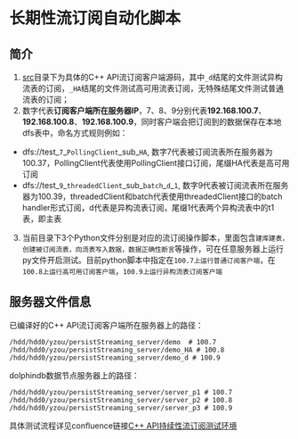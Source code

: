 
# 长期性流订阅自动化脚本

## 简介

1. [src](./src)目录下为具体的C++ API流订阅客户端源码，其中`_d`结尾的文件测试异构流表的订阅，`_HA`结尾的文件测试高可用流表订阅，无特殊结尾文件测试普通流表的订阅；
2. 数字代表**订阅客户端所在服务器IP**，7、8、9分别代表**192.168.100.7**、**192.168.100.8**、**192.168.100.9**，同时客户端会把订阅到的数据保存在本地dfs表中，命名方式规则例如：

- dfs://test_`7`_`PollingClient`\_sub\_`HA`, 数字7代表被订阅流表所在服务器为100.37，PollingClient代表使用PollingClient接口订阅，尾缀HA代表是高可用订阅
- dfs://test_`9`_`threadedClient`\_sub\_`batch`\_`d`\_`1`, 数字9代表被订阅流表所在服务器为100.39，threadedClient和batch代表使用threadedClient接口的batch handler形式订阅，d代表是异构流表订阅，尾缀1代表两个异构流表中的t1表，即主表

3. 当前目录下3个Python文件分别是对应的流订阅操作脚本，里面包含`建库建表，创建被订阅流表，向流表写入数据，数据正确性断言`等操作，可在任意服务器上运行py文件开启测试。目前python脚本中指定在`100.7上运行普通订阅客户端`，在`100.8上运行高可用订阅客户端`，`100.9上运行异构流表订阅客户端`


## 服务器文件信息

已编译好的C++ API流订阅客户端所在服务器上的路径：

```shell
/hdd/hdd0/yzou/persistStreaming_server/demo  # 100.7
/hdd/hdd0/yzou/persistStreaming_server/demo_HA # 100.8
/hdd/hdd0/yzou/persistStreaming_server/demo_d # 100.9
```

dolphindb数据节点服务器上的路径：

```shell
/hdd/hdd0/yzou/persistStreaming_server/server_p1 # 100.7
/hdd/hdd0/yzou/persistStreaming_server/server_p2 # 100.8
/hdd/hdd0/yzou/persistStreaming_server/server_p3 # 100.9
```

具体测试流程详见confluence链接[C++ API持续性流订阅测试环境](https://dolphindb1.atlassian.net/wiki/spaces/test/pages/647141563/C+API)